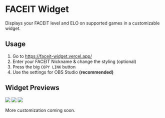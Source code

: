 # FACEIT Widget

Displays your FACEIT level and ELO on supported games in a customizable widget.

## Usage
1) Go to https://faceit-widget.vercel.app/
2) Enter your FACEIT Nickname & change the styling (optional)
3) Press the big `COPY LINK` button
4) Use the settings for OBS Studio **(recommended)**

## Widget Previews
<p>
  <a href="https://faceit-widget.vercel.app/widget?user=FrozenBag&game=cs2&background-color=1a1a1d&text-color=ffffff&border-radius=24" alt="Widget Example">
      <img src="https://github.com/jelolul/faceit-tracker/assets/57115853/ae02d8fc-1731-49db-b622-fa349bf5d857" /></a>
  <a href="https://faceit-widget.vercel.app/widget?user=jelolul&game=cs2&background-color=eeeeee&text-color=000000&border-radius=24" alt="Widget Example">
      <img src="https://github.com/jelolul/faceit-tracker/assets/57115853/13a3e2b9-9556-41c0-936c-51b72db4189b" /></a>
  <a href="https://faceit-widget.vercel.app/widget?user=s1mple&game=cs2&background-color=ff5500&text-color=ffffff&border-radius=5" alt="Widget Example">
      <img src="https://github.com/jelolul/faceit-tracker/assets/57115853/ad642b40-8e4b-46bb-9444-668bcfc9a313" /></a>
  <p>
    More customization coming soon.
  </p>
</p>
